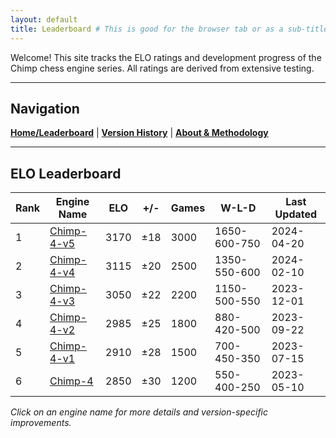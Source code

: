 ```yaml
---
layout: default
title: Leaderboard # This is good for the browser tab or as a sub-title if the theme uses it
---
```


<!-- The theme will already display "ChimpChess Engine Ratings" from _config.yml -->
<!-- So, remove the "# ChimpChess Engine Ratings" heading from here -->

Welcome! This site tracks the ELO ratings and development progress of the Chimp chess engine series. All ratings are derived from extensive testing.

---

## Navigation
[**Home/Leaderboard**](/) | [**Version History**](version-history.md) | [**About & Methodology**](about.md)

---

## ELO Leaderboard

| Rank | Engine Name         | ELO  | +/- | Games | W-L-D         | Last Updated |
|------|---------------------|------|-----|-------|---------------|--------------|
| 1    | [Chimp-4-v5](_engines/chimp-4-v5.md) | 3170 | ±18 | 3000  | 1650-600-750  | 2024-04-20   |
| 2    | [Chimp-4-v4](_engines/chimp-4-v4.md) | 3115 | ±20 | 2500  | 1350-550-600  | 2024-02-10   |
| 3    | [Chimp-4-v3](_engines/chimp-4-v3.md) | 3050 | ±22 | 2200  | 1150-500-550  | 2023-12-01   |
| 4    | [Chimp-4-v2](_engines/chimp-4-v2.md) | 2985 | ±25 | 1800  | 880-420-500   | 2023-09-22   |
| 5    | [Chimp-4-v1](_engines/chimp-4-v1.md) | 2910 | ±28 | 1500  | 700-450-350   | 2023-07-15   |
| 6    | [Chimp-4](_engines/chimp-4.md)     | 2850 | ±30 | 1200  | 550-400-250   | 2023-05-10   |

*Click on an engine name for more details and version-specific improvements.*
